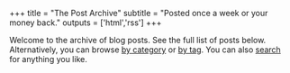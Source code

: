 +++
title = "The Post Archive"
subtitle = "Posted once a week or your money back."
outputs = ['html','rss']
+++

Welcome to the archive of blog posts. See the full list of posts below. Alternatively, you can browse [by category](/categories/) or [by tag](/tags/). You can also [search](/search/) for anything you like.
